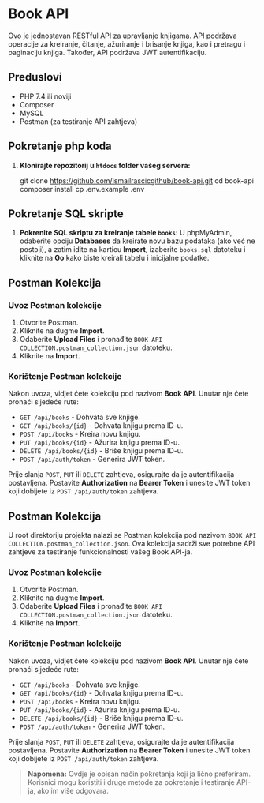 # Book API

Ovo je jednostavan RESTful API za upravljanje knjigama. API podržava operacije za kreiranje, čitanje, ažuriranje i brisanje knjiga, kao i pretragu i paginaciju knjiga. Također, API podržava JWT autentifikaciju.

## Preduslovi

- PHP 7.4 ili noviji
- Composer
- MySQL
- Postman (za testiranje API zahtjeva)

## Pokretanje php koda 

1. **Klonirajte repozitorij u `htdocs` folder vašeg servera:**

   git clone https://github.com/ismailrascicgithub/book-api.git
   cd book-api
   composer install
   cp .env.example .env

## Pokretanje SQL skripte

1. **Pokrenite SQL skriptu za kreiranje tabele `books`:** U phpMyAdmin, odaberite opciju **Databases** da kreirate novu bazu podataka (ako već ne postoji), a zatim idite na karticu **Import**, izaberite `books.sql` datoteku i kliknite na **Go** kako biste kreirali tabelu i inicijalne podatke.

## Postman Kolekcija

### Uvoz Postman kolekcije

1. Otvorite Postman.
2. Kliknite na dugme **Import**.
3. Odaberite **Upload Files** i pronađite `BOOK API COLLECTION.postman_collection.json` datoteku.
4. Kliknite na **Import**.

### Korištenje Postman kolekcije

Nakon uvoza, vidjet ćete kolekciju pod nazivom **Book API**. Unutar nje ćete pronaći sljedeće rute:

- `GET /api/books` - Dohvata sve knjige.
- `GET /api/books/{id}` - Dohvata knjigu prema ID-u.
- `POST /api/books` - Kreira novu knjigu.
- `PUT /api/books/{id}` - Ažurira knjigu prema ID-u.
- `DELETE /api/books/{id}` - Briše knjigu prema ID-u.
- `POST /api/auth/token` - Generira JWT token.

Prije slanja `POST`, `PUT` ili `DELETE` zahtjeva, osigurajte da je autentifikacija postavljena. Postavite **Authorization** na **Bearer Token** i unesite JWT token koji dobijete iz `POST /api/auth/token` zahtjeva.

## Postman Kolekcija

U root direktoriju projekta nalazi se Postman kolekcija pod nazivom `BOOK API COLLECTION.postman_collection.json`. Ova kolekcija sadrži sve potrebne API zahtjeve za testiranje funkcionalnosti vašeg Book API-ja.

### Uvoz Postman kolekcije

1. Otvorite Postman.
2. Kliknite na dugme **Import**.
3. Odaberite **Upload Files** i pronađite `BOOK API COLLECTION.postman_collection.json` datoteku.
4. Kliknite na **Import**.

### Korištenje Postman kolekcije

Nakon uvoza, vidjet ćete kolekciju pod nazivom **Book API**. Unutar nje ćete pronaći sljedeće rute:

- `GET /api/books` - Dohvata sve knjige.
- `GET /api/books/{id}` - Dohvata knjigu prema ID-u.
- `POST /api/books` - Kreira novu knjigu.
- `PUT /api/books/{id}` - Ažurira knjigu prema ID-u.
- `DELETE /api/books/{id}` - Briše knjigu prema ID-u.
- `POST /api/auth/token` - Generira JWT token.

Prije slanja `POST`, `PUT` ili `DELETE` zahtjeva, osigurajte da je autentifikacija postavljena. Postavite **Authorization** na **Bearer Token** i unesite JWT token koji dobijete iz `POST /api/auth/token` zahtjeva.

> **Napomena:** Ovdje je opisan način pokretanja koji ja lično preferiram. Korisnici mogu koristiti i druge metode za pokretanje i testiranje API-ja, ako im više odgovara.

